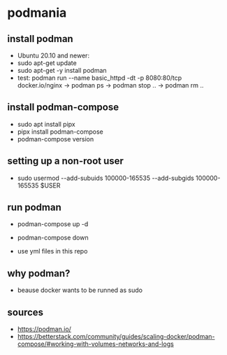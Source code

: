 # podmania

## install podman

* Ubuntu 20.10 and newer:
* sudo apt-get update
* sudo apt-get -y install podman
* test: podman run --name basic_httpd -dt -p 8080:80/tcp docker.io/nginx -> podman ps -> podman stop .. -> podman rm ..

## install podman-compose

* sudo apt install pipx
* pipx install podman-compose
* podman-compose version

## setting up a non-root user
* sudo usermod --add-subuids 100000-165535 --add-subgids 100000-165535 $USER

## run podman
* podman-compose up -d
* podman-compose down

* use yml files in this repo

## why podman?
* beause docker wants to be runned as sudo

## sources
* https://podman.io/
* https://betterstack.com/community/guides/scaling-docker/podman-compose/#working-with-volumes-networks-and-logs
